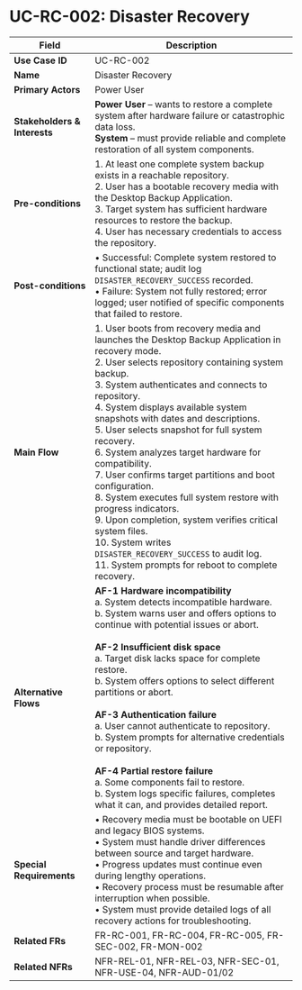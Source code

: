 # UC-RC-002: Disaster Recovery

| Field                        | Description                                                                                                                                                                                                                                                                                                                                                                                                                                                                                                                                                                                                 |
|------------------------------|-------------------------------------------------------------------------------------------------------------------------------------------------------------------------------------------------------------------------------------------------------------------------------------------------------------------------------------------------------------------------------------------------------------------------------------------------------------------------------------------------------------------------------------------------------------------------------------------------------------|
| **Use Case ID**              | UC-RC-002                                                                                                                                                                                                                                                                                                                                                                                                                                                                                                                                                                                                   |
| **Name**                     | Disaster Recovery                                                                                                                                                                                                                                                                                                                                                                                                                                                                                                                                                                                           |
| **Primary Actors**           | Power User                                                                                                                                                                                                                                                                                                                                                                                                                                                                                                                                                                                                  |
| **Stakeholders & Interests** | **Power User** – wants to restore a complete system after hardware failure or catastrophic data loss. <br> **System** – must provide reliable and complete restoration of all system components.                                                                                                                                                                                                                                                                                                                                                                                                                    |
| **Pre-conditions**           | 1. At least one complete system backup exists in a reachable repository. <br> 2. User has a bootable recovery media with the Desktop Backup Application. <br> 3. Target system has sufficient hardware resources to restore the backup. <br> 4. User has necessary credentials to access the repository.                                                                                                                                                                                                                                                                                                                  |
| **Post-conditions**          | • Successful: Complete system restored to functional state; audit log `DISASTER_RECOVERY_SUCCESS` recorded. <br> • Failure: System not fully restored; error logged; user notified of specific components that failed to restore.                                                                                                                                                                                                                                                                                                                                                                                 |
| **Main Flow**                | 1. User boots from recovery media and launches the Desktop Backup Application in recovery mode. <br> 2. User selects repository containing system backup. <br> 3. System authenticates and connects to repository. <br> 4. System displays available system snapshots with dates and descriptions. <br> 5. User selects snapshot for full system recovery. <br> 6. System analyzes target hardware for compatibility. <br> 7. User confirms target partitions and boot configuration. <br> 8. System executes full system restore with progress indicators. <br> 9. Upon completion, system verifies critical system files. <br> 10. System writes `DISASTER_RECOVERY_SUCCESS` to audit log. <br> 11. System prompts for reboot to complete recovery. |
| **Alternative Flows**        | **AF-1 Hardware incompatibility** <br> a. System detects incompatible hardware. <br> b. System warns user and offers options to continue with potential issues or abort. <br><br> **AF-2 Insufficient disk space** <br> a. Target disk lacks space for complete restore. <br> b. System offers options to select different partitions or abort. <br><br> **AF-3 Authentication failure** <br> a. User cannot authenticate to repository. <br> b. System prompts for alternative credentials or repository. <br><br> **AF-4 Partial restore failure** <br> a. Some components fail to restore. <br> b. System logs specific failures, completes what it can, and provides detailed report.                                                      |
| **Special Requirements**     | • Recovery media must be bootable on UEFI and legacy BIOS systems. <br> • System must handle driver differences between source and target hardware. <br> • Progress updates must continue even during lengthy operations. <br> • Recovery process must be resumable after interruption when possible. <br> • System must provide detailed logs of all recovery actions for troubleshooting.                                                                                                                                                                                                                                     |
| **Related FRs**              | FR-RC-001, FR-RC-004, FR-RC-005, FR-SEC-002, FR-MON-002                                                                                                                                                                                                                                                                                                                                                                                                                                                                                                                                                     |
| **Related NFRs**             | NFR-REL-01, NFR-REL-03, NFR-SEC-01, NFR-USE-04, NFR-AUD-01/02                                                                                                                                                                                                                                                                                                                                                                                                                                                                                                                                               |